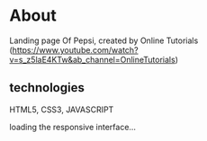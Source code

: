 # About

Landing page Of Pepsi, created by Online Tutorials (https://www.youtube.com/watch?v=s_z5laE4KTw&ab_channel=OnlineTutorials)

## technologies

HTML5, CSS3, JAVASCRIPT

loading the responsive interface...
